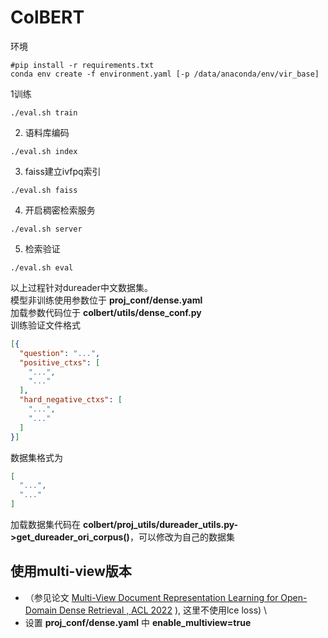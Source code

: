 # ColBERT
环境
```shell
#pip install -r requirements.txt
conda env create -f environment.yaml [-p /data/anaconda/env/vir_base] 
```
1训练
```shell
./eval.sh train
```
2. 语料库编码
```shell
./eval.sh index 
```
3. faiss建立ivfpq索引
```shell
./eval.sh faiss
```
4. 开启稠密检索服务
```shell
./eval.sh server 
```
5. 检索验证
```shell
./eval.sh eval
```
以上过程针对dureader中文数据集。\
模型非训练使用参数位于 **proj_conf/dense.yaml** \
加载参数代码位于 **colbert/utils/dense_conf.py** \
训练验证文件格式
```json
[{
  "question": "...",
  "positive_ctxs": [
    "...",
    "..."
  ],
  "hard_negative_ctxs": [
    "...",
    "..."
  ]
}]
```
数据集格式为
```json
[
  "...", 
  "..."
]
```
加载数据集代码在 **colbert/proj_utils/dureader_utils.py->get_dureader_ori_corpus()**，可以修改为自己的数据集

## 使用multi-view版本
* （参见论文 [Multi-View Document Representation Learning for Open-Domain Dense Retrieval
,  ACL 2022](https://arxiv.org/abs/2203.08372) ), 这里不使用lce loss)
\
* 设置 **proj_conf/dense.yaml** 中 **enable_multiview=true**

